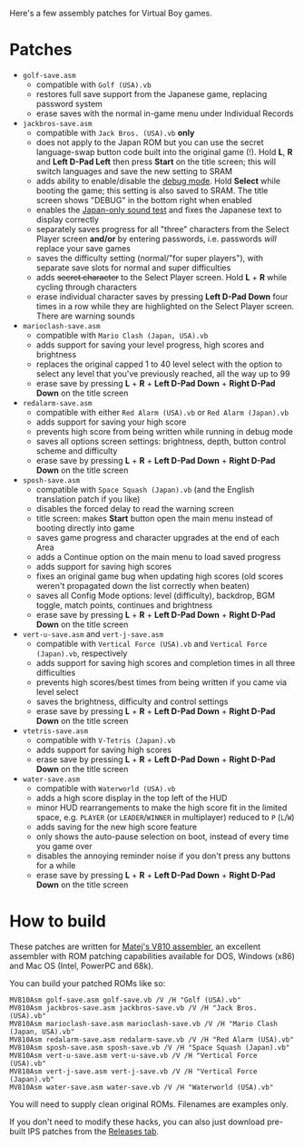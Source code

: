 Here's a few assembly patches for Virtual Boy games.

# Patches
* `golf-save.asm`
  * compatible with `Golf (USA).vb`
  * restores full save support from the Japanese game, replacing password system
  * erase saves with the normal in-game menu under Individual Records
* `jackbros-save.asm`
  * compatible with `Jack Bros. (USA).vb` **only**
  * does not apply to the Japan ROM but you can use the secret language-swap button code built into the original game (!). Hold **L**, **R** and **Left D-Pad Left** then press **Start** on the title screen; this will switch languages and save the new setting to SRAM
  * adds ability to enable/disable the [debug mode](https://www.virtual-boy.com/games/jack-bros/guides/). Hold **Select** while booting the game; this setting is also saved to SRAM. The title screen shows "DEBUG" in the bottom right when enabled
  * enables the [Japan-only sound test](https://www.virtual-boy.com/games/jack-bros/guides/) and fixes the Japanese text to display correctly
  * separately saves progress for all "three" characters from the Select Player screen **and/or** by entering passwords, i.e. passwords *will* replace your save games
  * saves the difficulty setting (normal/"for super players"), with separate save slots for normal and super difficulties
  * adds ~~secret character~~ to the Select Player screen. Hold **L** + **R** while cycling through characters
  * erase individual character saves by pressing **Left D-Pad Down** four times in a row while they are highlighted on the Select Player screen. There are warning sounds
* `marioclash-save.asm`
  * compatible with `Mario Clash (Japan, USA).vb`
  * adds support for saving your level progress, high scores and brightness
  * replaces the original capped 1 to 40 level select with the option to select any level that you've previously reached, all the way up to 99
  * erase save by pressing **L** + **R** + **Left D-Pad Down** + **Right D-Pad Down** on the title screen
* `redalarm-save.asm`
  * compatible with either `Red Alarm (USA).vb` or `Red Alarm (Japan).vb`
  * adds support for saving your high score 
  * prevents high score from being written while running in debug mode
  * saves all options screen settings: brightness, depth, button control scheme and difficulty
  * erase save by pressing **L** + **R** + **Left D-Pad Down** + **Right D-Pad Down** on the title screen
* `sposh-save.asm`
  * compatible with `Space Squash (Japan).vb` (and the English translation patch if you like)
  * disables the forced delay to read the warning screen
  * title screen: makes **Start** button open the main menu instead of booting directly into game
  * saves game progress and character upgrades at the end of each Area
  * adds a Continue option on the main menu to load saved progress
  * adds support for saving high scores
  * fixes an original game bug when updating high scores (old scores weren't propagated down the list correctly when beaten)
  * saves all Config Mode options: level (difficulty), backdrop, BGM toggle, match points, continues and brightness
  * erase save by pressing **L** + **R** + **Left D-Pad Down** + **Right D-Pad Down** on the title screen
* `vert-u-save.asm` and `vert-j-save.asm`
  * compatible with `Vertical Force (USA).vb` and `Vertical Force (Japan).vb`, respectively
  * adds support for saving high scores and completion times in all three difficulties
  * prevents high scores/best times from being written if you came via level select
  * saves the brightness, difficulty and control settings
  * erase save by pressing **L** + **R** + **Left D-Pad Down** + **Right D-Pad Down** on the title screen
* `vtetris-save.asm`
  * compatible with `V-Tetris (Japan).vb`
  * adds support for saving high scores
  * erase save by pressing **L** + **R** + **Left D-Pad Down** + **Right D-Pad Down** on the title screen
* `water-save.asm`
  * compatible with `Waterworld (USA).vb`
  * adds a high score display in the top left of the HUD
  * minor HUD rearrangements to make the high score fit in the limited space, e.g. `PLAYER` (or `LEADER`/`WINNER` in multiplayer) reduced to `P` (`L`/`W`)
  * adds saving for the new high score feature
  * only shows the auto-pause selection on boot, instead of every time you game over
  * disables the annoying reminder noise if you don't press any buttons for a while
  * erase save by pressing **L** + **R** + **Left D-Pad Down** + **Right D-Pad Down** on the title screen

# How to build
These patches are written for [Matej's V810 assembler](http://matejhorvat.si/en/software/mv810asm/), an excellent assembler with ROM patching capabilities available for DOS, Windows (x86) and Mac OS (Intel, PowerPC and 68k).

You can build your patched ROMs like so:
```
MV810Asm golf-save.asm golf-save.vb /V /H "Golf (USA).vb"
MV810Asm jackbros-save.asm jackbros-save.vb /V /H "Jack Bros. (USA).vb"
MV810Asm marioclash-save.asm marioclash-save.vb /V /H "Mario Clash (Japan, USA).vb"
MV810Asm redalarm-save.asm redalarm-save.vb /V /H "Red Alarm (USA).vb"
MV810Asm sposh-save.asm sposh-save.vb /V /H "Space Squash (Japan).vb"
MV810Asm vert-u-save.asm vert-u-save.vb /V /H "Vertical Force (USA).vb"
MV810Asm vert-j-save.asm vert-j-save.vb /V /H "Vertical Force (Japan).vb"
MV810Asm water-save.asm water-save.vb /V /H "Waterworld (USA).vb"
```
You will need to supply clean original ROMs. Filenames are examples only.

If you don't need to modify these hacks, you can also just download pre-built IPS patches from the [Releases tab](https://github.com/vaguerant/vb-patches/releases).
